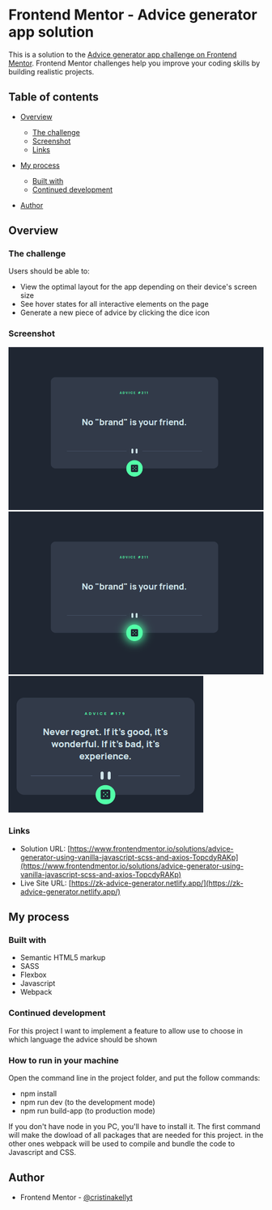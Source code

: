# Frontend Mentor - Advice generator app solution

This is a solution to the [Advice generator app challenge on Frontend Mentor](https://www.frontendmentor.io/challenges/advice-generator-app-QdUG-13db). Frontend Mentor challenges help you improve your coding skills by building realistic projects.

## Table of contents

- [Overview](#overview)
  - [The challenge](#the-challenge)
  - [Screenshot](#screenshot)
  - [Links](#links)
- [My process](#my-process)

  - [Built with](#built-with)
  - [Continued development](#continued-development)

- [Author](#author)

## Overview

### The challenge

Users should be able to:

- View the optimal layout for the app depending on their device's screen size
- See hover states for all interactive elements on the page
- Generate a new piece of advice by clicking the dice icon

### Screenshot

![](./assets/screenshots/Screenshot%20from%202023-06-26%2014-58-14.png)
![](./assets/screenshots/Screenshot%20from%202023-06-26%2014-58-32.png)
![](./assets/screenshots/Screenshot%20from%202023-06-26%2014-59-51.png)

### Links

- Solution URL: [https://www.frontendmentor.io/solutions/advice-generator-using-vanilla-javascript-scss-and-axios-TopcdyRAKp](https://www.frontendmentor.io/solutions/advice-generator-using-vanilla-javascript-scss-and-axios-TopcdyRAKp)
- Live Site URL: [https://zk-advice-generator.netlify.app/](https://zk-advice-generator.netlify.app/)

## My process

### Built with

- Semantic HTML5 markup
- SASS
- Flexbox
- Javascript
- Webpack

### Continued development

For this project I want to implement a feature to allow use to choose in which language the advice should be shown

### How to run in your machine

Open the command line in the project folder, and put the follow commands:

- npm install
- npm run dev (to the development mode)
- npm run build-app (to production mode)

If you don't have node in you PC, you'll have to install it. The first command will make the dowload of all packages that are needed for this project. in the other ones webpack will be used to compile and bundle the code to Javascript and CSS.

## Author

- Frontend Mentor - [@cristinakellyt](https://www.frontendmentor.io/profile/cristinakellyt)
